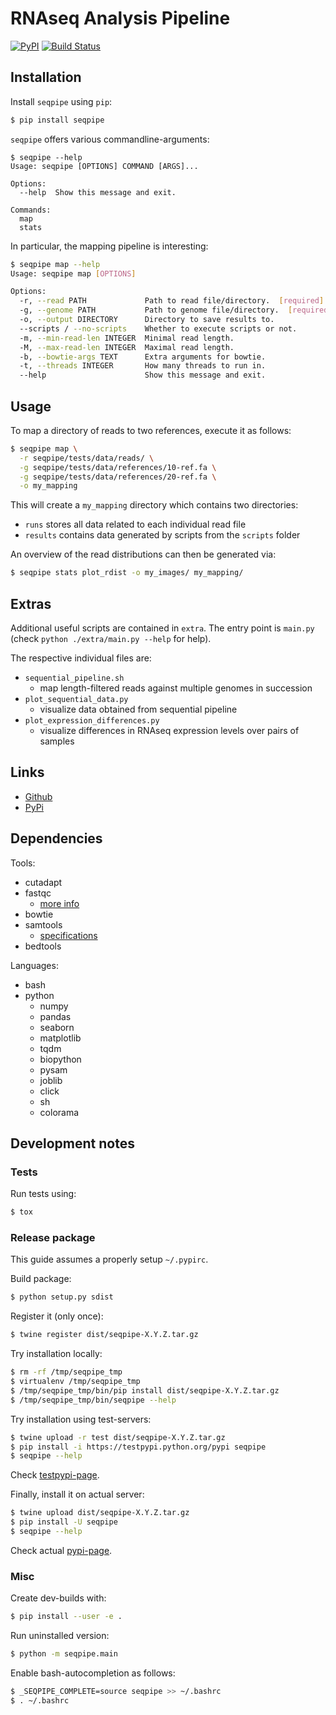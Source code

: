 # RNAseq Analysis Pipeline

[![PyPI](https://img.shields.io/pypi/v/seqpipe.svg?style=flat)]()
[![Build Status](https://travis-ci.org/kpj/SeqPipe.svg?branch=master)](https://travis-ci.org/kpj/SeqPipe)

## Installation

Install `seqpipe` using `pip`:
```bash
$ pip install seqpipe
```

`seqpipe` offers various commandline-arguments:
```
$ seqpipe --help
Usage: seqpipe [OPTIONS] COMMAND [ARGS]...

Options:
  --help  Show this message and exit.

Commands:
  map
  stats
```
In particular, the mapping pipeline is interesting:
```bash
$ seqpipe map --help
Usage: seqpipe map [OPTIONS]

Options:
  -r, --read PATH             Path to read file/directory.  [required]
  -g, --genome PATH           Path to genome file/directory.  [required]
  -o, --output DIRECTORY      Directory to save results to.
  --scripts / --no-scripts    Whether to execute scripts or not.
  -m, --min-read-len INTEGER  Minimal read length.
  -M, --max-read-len INTEGER  Maximal read length.
  -b, --bowtie-args TEXT      Extra arguments for bowtie.
  -t, --threads INTEGER       How many threads to run in.
  --help                      Show this message and exit.
```

## Usage

To map a directory of reads to two references, execute it as follows:
```bash
$ seqpipe map \
  -r seqpipe/tests/data/reads/ \
  -g seqpipe/tests/data/references/10-ref.fa \
  -g seqpipe/tests/data/references/20-ref.fa \
  -o my_mapping
```

This will create a `my_mapping` directory which contains two directories:
* `runs` stores all data related to each individual read file
* `results` contains data generated by scripts from the `scripts` folder

An overview of the read distributions can then be generated via:
```bash
$ seqpipe stats plot_rdist -o my_images/ my_mapping/
```

## Extras

Additional useful scripts are contained in `extra`.
The entry point is `main.py` (check `python ./extra/main.py --help` for help).

The respective individual files are:
* `sequential_pipeline.sh`
  * map length-filtered reads against multiple genomes in succession
* `plot_sequential_data.py`
  * visualize data obtained from sequential pipeline
* `plot_expression_differences.py`
  * visualize differences in RNAseq expression levels over pairs of samples

## Links

* [Github](https://github.com/kpj/SeqPipe)
* [PyPi](https://pypi.python.org/pypi/seqpipe)

## Dependencies

Tools:
* cutadapt
* fastqc
  * [more info](http://www.bioinformatics.babraham.ac.uk/projects/fastqc/Help/3%20Analysis%20Modules/)
* bowtie
* samtools
  * [specifications](https://samtools.github.io/hts-specs/SAMv1.pdf)
* bedtools

Languages:
* bash
* python
  * numpy
  * pandas
  * seaborn
  * matplotlib
  * tqdm
  * biopython
  * pysam
  * joblib
  * click
  * sh
  * colorama

## Development notes

### Tests
Run tests using:
```bash
$ tox
```

### Release package
This guide assumes a properly setup `~/.pypirc`.

Build package:
```bash
$ python setup.py sdist
```

Register it (only once):
```bash
$ twine register dist/seqpipe-X.Y.Z.tar.gz
```

Try installation locally:
```bash
$ rm -rf /tmp/seqpipe_tmp
$ virtualenv /tmp/seqpipe_tmp
$ /tmp/seqpipe_tmp/bin/pip install dist/seqpipe-X.Y.Z.tar.gz
$ /tmp/seqpipe_tmp/bin/seqpipe --help
```

Try installation using test-servers:
```bash
$ twine upload -r test dist/seqpipe-X.Y.Z.tar.gz
$ pip install -i https://testpypi.python.org/pypi seqpipe
$ seqpipe --help
```

Check [testpypi-page](https://testpypi.python.org/pypi/seqpipe).

Finally, install it on actual server:
```bash
$ twine upload dist/seqpipe-X.Y.Z.tar.gz
$ pip install -U seqpipe
$ seqpipe --help
```

Check actual [pypi-page](https://pypi.python.org/pypi/seqpipe).

### Misc
Create dev-builds with:
```bash
$ pip install --user -e .
```

Run uninstalled version:
```bash
$ python -m seqpipe.main
```

Enable bash-autocompletion as follows:
```bash
$ _SEQPIPE_COMPLETE=source seqpipe >> ~/.bashrc
$ . ~/.bashrc
```
